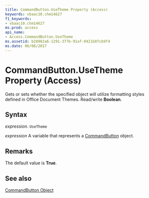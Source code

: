 ```yaml
---
title: CommandButton.UseTheme Property (Access)
keywords: vbaac10.chm14627
f1_keywords:
- vbaac10.chm14627
ms.prod: access
api_name:
- Access.CommandButton.UseTheme
ms.assetid: b28982a6-1291-377b-91af-0421b8fcb9f4
ms.date: 06/08/2017
---
```



# CommandButton.UseTheme Property (Access)

Gets or sets whether the specified object will utilize formatting styles defined in Office Document Themes. Read/write  **Boolean**.


## Syntax

 _expression_. `UseTheme`

 _expression_ A variable that represents a [CommandButton](Access.CommandButton.md) object.


## Remarks

The default value is  **True**.


## See also


[CommandButton Object](Access.CommandButton.md)

